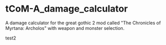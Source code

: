 # tCoM-A_damage_calculator
A damage calculator for the great gothic 2 mod called "The Chronicles of Myrtana: Archolos" with weapon and monster selection.

test2
